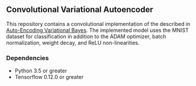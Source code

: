 ## Convolutional Variational Autoencoder

This repository contains a convolutional implementation of the  described in
[Auto-Encoding Variational Bayes](https://arxiv.org/abs/1312.6114).
The implemented model uses the MNIST dataset for classification in addition
to the ADAM optimizer, batch normalization, weight decay, and ReLU non-linearities.

### Dependencies
 * Python 3.5 or greater
 * Tensorflow 0.12.0 or greater